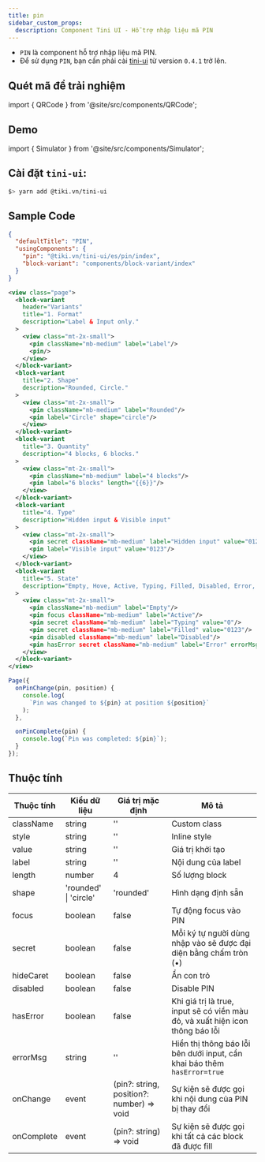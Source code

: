 ```yaml
---
title: pin
sidebar_custom_props:
  description: Component Tini UI - Hỗ trợ nhập liệu mã PIN
---
```


- `PIN` là component hỗ trợ nhập liệu mã PIN.
- Để sử dụng `PIN`, bạn cần phải cài [tini-ui](https://www.npmjs.com/package/@tiki.vn/tini-ui) từ version `0.4.1` trở lên.

## Quét mã để trải nghiệm

import { QRCode } from '@site/src/components/QRCode';

<QRCode page="pages/component/advance/form/pin/index" />

## Demo

import { Simulator } from '@site/src/components/Simulator';

<Simulator page="pages/component/advance/form/pin/index" />

## Cài đặt `tini-ui`:

```bash
$> yarn add @tiki.vn/tini-ui
```

## Sample Code

```json title=index.json
{
  "defaultTitle": "PIN",
  "usingComponents": {
    "pin": "@tiki.vn/tini-ui/es/pin/index",
    "block-variant": "components/block-variant/index"
  }
}
```

```xml title=index.txml
<view class="page">
  <block-variant
    header="Variants"
    title="1. Format"
    description="Label & Input only."
  >
    <view class="mt-2x-small">
      <pin className="mb-medium" label="Label"/>
      <pin/>
    </view>
  </block-variant>
  <block-variant
    title="2. Shape"
    description="Rounded, Circle."
  >
    <view class="mt-2x-small">
      <pin className="mb-medium" label="Rounded"/>
      <pin label="Circle" shape="circle"/>
    </view>
  </block-variant>
  <block-variant
    title="3. Quantity"
    description="4 blocks, 6 blocks."
  >
    <view class="mt-2x-small">
      <pin className="mb-medium" label="4 blocks"/>
      <pin label="6 blocks" length="{{6}}"/>
    </view>
  </block-variant>
  <block-variant
    title="4. Type"
    description="Hidden input & Visible input"
  >
    <view class="mt-2x-small">
      <pin secret className="mb-medium" label="Hidden input" value="0123"/>
      <pin label="Visible input" value="0123"/>
    </view>
  </block-variant>
  <block-variant
    title="5. State"
    description="Empty, Hove, Active, Typing, Filled, Disabled, Error, Skeleton loading."
  >
    <view class="mt-2x-small">
      <pin className="mb-medium" label="Empty"/>
      <pin focus className="mb-medium" label="Active"/>
      <pin secret className="mb-medium" label="Typing" value="0"/>
      <pin secret className="mb-medium" label="Filled" value="0123"/>
      <pin disabled className="mb-medium" label="Disabled"/>
      <pin hasError secret className="mb-medium" label="Error" errorMsg="Error message" value="0123"/>
    </view>
  </block-variant>
</view>
```

```js title=index.js
Page({
  onPinChange(pin, position) {
    console.log(
      `Pin was changed to ${pin} at position ${position}`
    );
  },

  onPinComplete(pin) {
    console.log(`Pin was completed: ${pin}`);
  }
});
```

## Thuộc tính

| Thuộc tính | Kiểu dữ liệu          | Giá trị mặc định                          | Mô tả                                                                         |
| ---------- | --------------------- | ----------------------------------------- | ----------------------------------------------------------------------------- |
| className  | string                | ''                                        | Custom class                                                                  |
| style      | string                | ''                                        | Inline style                                                                  |
| value      | string                | ''                                        | Giá trị khởi tạo                                                              |
| label      | string                | ''                                        | Nội dung của label                                                            |
| length     | number                | 4                                         | Số lượng block                                                                |
| shape      | 'rounded' \| 'circle' | 'rounded'                                 | Hình dạng định sẵn                                                            |
| focus      | boolean               | false                                     | Tự động focus vào PIN                                                         |
| secret     | boolean               | false                                     | Mỗi ký tự người dùng nhập vào sẽ được đại diện bằng chấm tròn (•)             |
| hideCaret  | boolean               | false                                     | Ẩn con trỏ                                                                    |
| disabled   | boolean               | false                                     | Disable PIN                                                                   |
| hasError   | boolean               | false                                     | Khi giá trị là true, input sẽ có viền màu đỏ, và xuất hiện icon thông báo lỗi |
| errorMsg   | string                | ''                                        | Hiển thị thông báo lỗi bên dưới input, cần khai báo thêm `hasError=true`      |
| onChange   | event                 | (pin?: string, position?: number) => void | Sự kiện sẽ được gọi khi nội dung của PIN bị thay đổi                          |
| onComplete | event                 | (pin?: string) => void                    | Sự kiện sẽ được gọi khi tất cả các block đã được fill                         |
